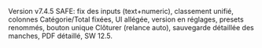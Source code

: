 Version v7.4.5 SAFE: fix des inputs (text+numeric), classement unifié, colonnes Catégorie/Total fixées, UI allégée, version en réglages, presets renommés, bouton unique Clôturer (relance auto), sauvegarde détaillée des manches, PDF détaillé, SW 12.5.